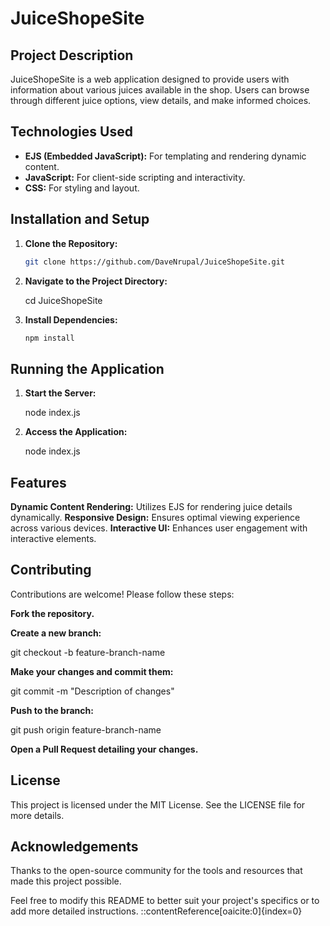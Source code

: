 # JuiceShopeSite

## Project Description

JuiceShopeSite is a web application designed to provide users with information about various juices available in the shop. Users can browse through different juice options, view details, and make informed choices.

## Technologies Used

- **EJS (Embedded JavaScript):** For templating and rendering dynamic content.
- **JavaScript:** For client-side scripting and interactivity.
- **CSS:** For styling and layout.

## Installation and Setup

1. **Clone the Repository:**

   ```bash
   git clone https://github.com/DaveNrupal/JuiceShopeSite.git

2. **Navigate to the Project Directory:**

   cd JuiceShopeSite

3. **Install Dependencies:**
   
   ```bash
   npm install

## Running the Application

1. **Start the Server:**

   node index.js

2. **Access the Application:**

   node index.js

## Features

**Dynamic Content Rendering:** Utilizes EJS for rendering juice details dynamically.
**Responsive Design:** Ensures optimal viewing experience across various devices.
**Interactive UI:** Enhances user engagement with interactive elements.

## Contributing
Contributions are welcome! Please follow these steps:

**Fork the repository.**

**Create a new branch:**
  
  git checkout -b feature-branch-name

**Make your changes and commit them:**


 git commit -m "Description of changes"

**Push to the branch:**

 git push origin feature-branch-name

**Open a Pull Request detailing your changes.**

## License

This project is licensed under the MIT License. See the LICENSE file for more details.

## Acknowledgements
Thanks to the open-source community for the tools and resources that made this project possible.

Feel free to modify this README to better suit your project's specifics or to add more detailed instructions.
::contentReference[oaicite:0]{index=0}
